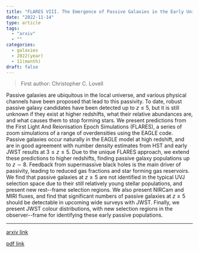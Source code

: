 ```yaml
---
title: "FLARES VIII. The Emergence of Passive Galaxies in the Early Universe ($z > 5$)"
date: "2022-11-14"
type: article
tags:
  - "arxiv"
  - ""
categories:
  - galaxies
  - 2022(year)
  - 11(month)
draft: false
---
```


> First author: Christopher C. Lovell

 Passive galaxies are ubiquitous in the local universe, and various physical
channels have been proposed that lead to this passivity. To date, robust
passive galaxy candidates have been detected up to $z \leqslant 5$, but it is
still unknown if they exist at higher redshifts, what their relative abundances
are, and what causes them to stop forming stars. We present predictions from
the First Light And Reionisation Epoch Simulations (FLARES), a series of zoom
simulations of a range of overdensities using the EAGLE code. Passive galaxies
occur naturally in the EAGLE model at high redshift, and are in good agreement
with number density estimates from HST and early JWST results at $3 \leqslant z
\leqslant 5$. Due to the unique FLARES approach, we extend these predictions to
higher redshifts, finding passive galaxy populations up to $z \sim 8$. Feedback
from supermassive black holes is the main driver of passivity, leading to
reduced gas fractions and star forming gas reservoirs. We find that passive
galaxies at $z \geqslant 5$ are not identified in the typical UVJ selection
space due to their still relatively young stellar populations, and present new
rest--frame selection regions. We also present NIRCam and MIRI fluxes, and find
that significant numbers of passive galaxies at $z \geqslant 5$ should be
detectable in upcoming wide surveys with JWST. Finally, we present JWST colour
distributions, with new selection regions in the observer--frame for
identifying these early passive populations.

---
[arxiv link](http://arxiv.org/abs/2211.07540v2)

[pdf link](http://arxiv.org/pdf/2211.07540v2)